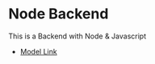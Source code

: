 # Node Backend

This is a Backend with Node & Javascript

- [Model Link](https://app.eraser.io/workspace/YtPqZ1VogxGy1jzIDkzj)
